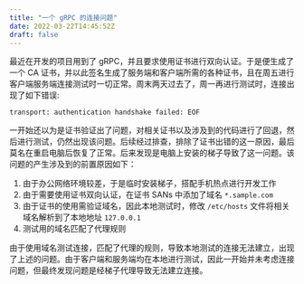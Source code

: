 ```yaml
---
title: "一个 gRPC 的连接问题"
date: 2022-03-22T14:45:52Z
draft: false
---
```


最近在开发的项目用到了 gRPC，并且要求使用证书进行双向认证。于是便生成了一个 CA 证书，并以此签名生成了服务端和客户端所需的各种证书，且在周五进行客户端服务端连接测试时一切正常。周末两天过去了，周一再进行测试时，连接出现了如下错误:

`transport: authentication handshake failed: EOF`

一开始还以为是证书验证出了问题，对相关证书以及涉及到的代码进行了回退，然后进行测试，仍然出现该问题。后续经过排查，排除了证书出错的这一原因，最后莫名在重启电脑后恢复了正常。后来发现是电脑上安装的梯子导致了这一问题。该问题的产生涉及到的前置原因如下：

1. 由于办公网络环境较差，于是临时安装梯子，搭配手机热点进行开发工作
2. 由于需要使用证书双向认证，在证书 SANs 中添加了域名 `*.sample.com`
3. 由于证书的使用需验证域名，因此本地测试时，修改 `/etc/hosts` 文件将相关域名解析到了本地地址 `127.0.0.1`
4. 测试用的域名匹配了代理规则

由于使用域名测试连接，匹配了代理的规则，导致本地测试的连接无法建立，出现了上述的问题。由于客户端和服务端均在本地进行测试，因此一开始并未考虑连接问题，但最终发现问题是经梯子代理导致无法建立连接。
